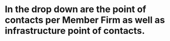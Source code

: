 # In the drop down are the point of contacts per Member Firm as well as infrastructure point of contacts.